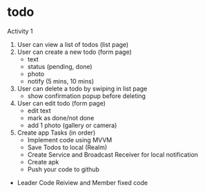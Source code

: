 
# todo
Activity 1

1. User can view a list of todos (list page)
2. User can create a new todo (form page)
	- text
	- status (pending, done)
	- photo
	- notify (5 mins, 10 mins)
3. User can delete a todo by swiping in list page
	- show confirmation popup before deleting
4. User can edit todo (form page)
	- edit text
	- mark as done/not done
	- add 1 photo (gallery or camera)
5. Create app
Tasks (in order)
	- Implement code using MVVM
	- Save Todos to local (Realm)
	- Create Service and Broadcast Receiver for local notification
	- Create apk
	- Push your code to github

* Leader Code Reiview and Member fixed code
